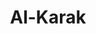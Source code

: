 ---
title: "Al-Karak"
cc-type: country
hashtag: "al-karak"
subdivision-of:
  - Jordan
tags:
  - City
  - Jordan
---